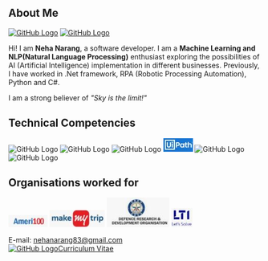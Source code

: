 ## About Me
[![GitHub Logo](linkedin.ico)](https://www.linkedin.com/in/nehanarang83/) [![GitHub Logo](instagram.ico)](https://www.instagram.com/neha.narang83/)

Hi! I am <b> Neha Narang</b>, a software developer. I am a <b>Machine Learning and NLP(Natural Language Processing)</b> enthusiast exploring the possibilities of AI (Artificial Intelligence) implementation in different businesses. Previously, I have worked in .Net framework, RPA (Robotic Processing Automation), Python and C#. 

I am a strong believer of <i> "Sky is the limit!"</i>


## Technical Competencies
![GitHub Logo](AI.ico)  ![GitHub Logo](Python.ico)  ![GitHub Logo](SQL.ico)  ![GitHub Logo](UiPath.JPG)  ![GitHub Logo](DotNet.ico)  ![GitHub Logo](CSharp.ico) 


## Organisations worked for
![GitHub Logo](Ameri100.JPG) ![GitHub Logo](MMT1.JPG) ![GitHub Logo](DRDO.JPG) ![GitHub Logo](LTI.JPG)


E-mail: nehanarang83@gmail.com  
[![GitHub Logo](CV.ico)Curriculum Vitae](https://github.com/nehnar2021/nehnar2021/blob/main/NehaNarang.pdf)

